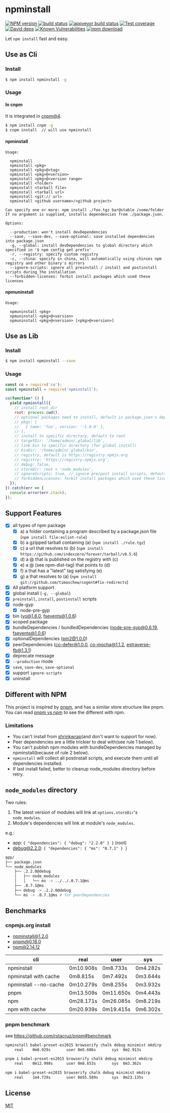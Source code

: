 # npminstall

[![NPM version][npm-image]][npm-url]
[![build status][travis-image]][travis-url]
[![appveyor build status][appveyor-image]][appveyor-url]
[![Test coverage][codecov-image]][codecov-url]
[![David deps][david-image]][david-url]
[![Known Vulnerabilities][snyk-image]][snyk-url]
[![npm download][download-image]][download-url]

[npm-image]: https://img.shields.io/npm/v/npminstall.svg?style=flat-square
[npm-url]: https://npmjs.org/package/npminstall
[travis-image]: https://img.shields.io/travis/cnpm/npminstall.svg?style=flat-square
[travis-url]: https://travis-ci.org/cnpm/npminstall
[appveyor-image]: https://ci.appveyor.com/api/projects/status/9x637qe09ivo8g2h?svg=true
[appveyor-url]: https://ci.appveyor.com/project/fengmk2/npminstall
[codecov-image]: https://codecov.io/gh/cnpm/npminstall/branch/master/graph/badge.svg
[codecov-url]: https://codecov.io/gh/cnpm/npminstall
[david-image]: https://img.shields.io/david/cnpm/npminstall.svg?style=flat-square
[david-url]: https://david-dm.org/cnpm/npminstall
[snyk-image]: https://snyk.io/test/npm/npminstall/badge.svg?style=flat-square
[snyk-url]: https://snyk.io/test/npm/npminstall
[download-image]: https://img.shields.io/npm/dm/npminstall.svg?style=flat-square
[download-url]: https://npmjs.org/package/npminstall

Let `npm install` fast and easy.

## Use as Cli

### Install

```bash
$ npm install npminstall -g
```

### Usage

#### In cnpm

It is integrated in [cnpm@4](https://github.com/cnpm/cnpm).

```bash
$ npm install cnpm -g
$ cnpm install  // will use npminstall
```

#### npminstall

```
Usage:

  npminstall
  npminstall <pkg>
  npminstall <pkg>@<tag>
  npminstall <pkg>@<version>
  npminstall <pkg>@<version range>
  npminstall <folder>
  npminstall <tarball file>
  npminstall <tarball url>
  npminstall <git:// url>
  npminstall <github username>/<github project>

Can specify one or more: npm install ./foo.tgz bar@stable /some/folder
If no argument is supplied, installs dependencies from ./package.json.

Options:

  --production: won't install devDependencies
  --save, --save-dev, --save-optional: save installed dependencies into package.json
  -g, --global: install devDependencies to global directory which specified in '$ npm config get prefix'
  -r, --registry: specify custom registry
  -c, --china: specify in china, will automatically using chinses npm registry and other binary's mirrors
  --ignore-scripts: ignore all preinstall / install and postinstall scripts during the installation
  --forbidden-licenses: forbit install packages which used these licenses
```

#### npmuninstall

```
Usage:

  npmuninstall <pkg>
  npmuninstall <pkg>@<version>
  npmuninstall <pkg>@<version> [<pkg>@<version>]
```

## Use as Lib

### Install

```bash
$ npm install npminstall --save
```

### Usage

```js
const co = require('co');
const npminstall = require('npminstall');

co(function* () {
  yield npminstall({
    // install root dir
    root: process.cwd(),
    // optional packages need to install, default is package.json's dependencies and devDependencies
    // pkgs: [
    //   { name: 'foo', version: '~1.0.0' },
    // ],
    // install to specific directory, default to root
    // targetDir: '/home/admin/.global/lib',
    // link bin to specific directory (for global install)
    // binDir: '/home/admin/.global/bin',
    // registry, default is https://registry.npmjs.org
    // registry: 'https://registry.npmjs.org',
    // debug: false,
    // storeDir: root + 'node_modules',
    // ignoreScripts: true, // ignore pre/post install scripts, default is `false`
    // forbiddenLicenses: forbit install packages which used these licenses
  });
}).catch(err => {
  console.error(err.stack);
});
```

## Support Features

- [x] all types of npm package
  - [x] a) a folder containing a program described by a package.json file (`npm install file:eslint-rule`)
  - [x] b) a gzipped tarball containing (a) (`npm install ./rule.tgz`)
  - [x] c) a url that resolves to (b) (`npm install https://github.com/indexzero/forever/tarball/v0.5.6`)
  - [x] d) a <name>@<version> that is published on the registry with (c)
  - [x] e) a <name>@<tag> (see npm-dist-tag) that points to (d)
  - [x] f) a <name> that has a "latest" tag satisfying (e)
  - [x] g) a <git remote url> that resolves to (a) (`npm install git://github.com/timaschew/cogent#fix-redirects`)
- [x] All platform support
- [x] global install (`-g, --global`)
- [x] `preinstall`, `install`, `postinstall` scripts
- [x] node-gyp
  - [x] node-pre-gyp
- [x] bin (yo@1.6.0, fsevents@1.0.6)
- [x] scoped package
- [x] bundleDependencies / bundledDependencies (node-pre-gyp@0.6.19, fsevents@1.0.6)
- [x] optionalDependencies (pm2@1.0.0)
- [x] peerDependencies (co-defer@1.0.0, co-mocha@1.1.2, estraverse-fb@1.3.1)
- [x] deprecate message
- [x] `--production` mode
- [x] `save`, `save-dev`, `save-optional`
- [x] support `ignore-scripts`
- [x] uninstall

## Different with NPM

This project is inspired by [pnpm](https://github.com/rstacruz/pnpm), and has a similar store structure like pnpm. You can read [pnpm vs npm](https://github.com/rstacruz/pnpm/blob/master/docs/vs-npm.md) to see the different with npm.

### Limitations

- You can't install from [shrinkwrap](https://docs.npmjs.com/cli/shrinkwrap)(and don't want to support for now).
- Peer dependencies are a little trickier to deal with(see rule 1 below).
- You can't publish npm modules with bundleDependencies managed by npminstall(because of rule 2 below).
- `npminstall` will collect all postinstall scripts, and execute them until all dependencies installed.
- If last install failed, better to cleanup node_modules directory before retry.

## `node_modules` directory

Two rules:

1. The latest version of modules will link at `options.storeDir`'s `node_modules`.
2. Module's dependencies will link at module's `node_modules`.

e.g.:

- app: `{ "dependencies": { "debug": "2.2.0" } }` (root)
- debug@2.2.0: `{ "dependencies": { "ms": "0.7.1" } }`

```bash
app/
├── package.json
└── node_modules
    ├── .2.2.0@debug
    │   ├── node_modules
    │   │   └── ms -> ../../.0.7.1@ms
    ├── .0.7.1@ms
    ├── debug -> .2.2.0@debug
    └── ms -> .0.7.1@ms # for peerDependencies
```

## Benchmarks

### cnpmjs.org install

- npminstall@1.2.0
- pnpm@0.18.0
- npm@2.14.12

cli | real | user | sys
--- | ---  | ---  | ---
npminstall | 0m10.908s | 0m8.733s | 0m4.282s
npminstall with cache | 0m8.815s | 0m7.492s | 0m3.644s
npminstall --no-cache | 0m10.279s | 0m8.255s | 0m3.932s
pnpm | 0m13.509s | 0m11.650s | 0m4.443s
npm | 0m28.171s | 0m26.085s | 0m8.219s
npm with cache | 0m20.939s | 0m19.415s | 0m6.302s

### pnpm benchmark

see https://github.com/rstacruz/pnpm#benchmark

```bash
npminstall babel-preset-es2015 browserify chalk debug minimist mkdirp
    real	0m8.929s       user	0m5.606s       sys	0m2.913s
```

```bash
pnpm i babel-preset-es2015 browserify chalk debug minimist mkdirp
    real	0m12.998s      user	0m8.653s       sys	0m3.362s
```

```bash
npm i babel-preset-es2015 browserify chalk debug minimist mkdirp
    real	1m4.729s       user	0m55.589s      sys	0m23.135s
```

## License

[MIT](LICENSE)
